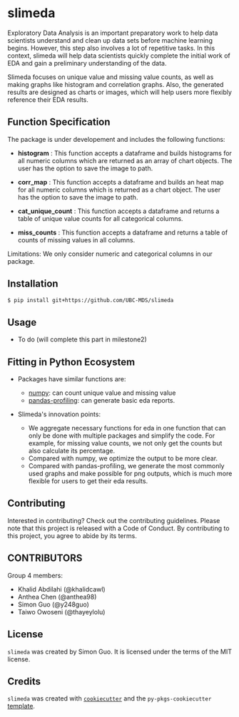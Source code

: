 # slimeda

Exploratory Data Analysis is an important preparatory work to help data scientists understand and clean up data sets before machine learning begins. However, this step also involves a lot of repetitive tasks. In this context, slimeda will help data scientists quickly complete the initial work of EDA and gain a preliminary understanding of the data.

Slimeda focuses on unique value and missing value counts, as well as making graphs like histogram and correlation graphs. Also, the generated results are designed as charts or images, which will help users more flexibly reference their EDA results.

## Function Specification

The package is under developement and includes the following functions:

- **histogram** : This function accepts a dataframe and builds histograms for all numeric columns which are returned 
as an array of chart objects. The user has the option to save the image to path.

- **corr_map** : This function accepts a dataframe and builds an heat map for all numeric columns which is returned 
as a chart object. The user has the option to save the image to path.

- **cat_unique_count** : This function accepts a dataframe and returns a table of unique value counts for all categorical columns.

- **miss_counts** : This function accepts a dataframe and returns a table of counts of missing values in all columns.

Limitations:
We only consider numeric and categorical columns in our package.

## Installation

```bash
$ pip install git+https://github.com/UBC-MDS/slimeda
```
## Usage

- To do (will complete this part in milestone2)


## Fitting in Python Ecosystem
- Packages have similar functions are:
    -  [numpy](https://numpy.org/): can count unique value and missing value
    - [pandas-profiling](https://pandas-profiling.github.io/pandas-profiling/docs/master/rtd/): can generate basic eda reports.
- Slimeda's innovation points:

    - We aggregate necessary functions for eda in one function that can only be done with multiple packages and simplify the code. For example, for missing value counts, we not only get the counts but also calculate its percentage.
    - Compared with numpy, we optimize the output to be more clear.
    - Compared with pandas-profiling, we generate the most commonly used graphs and make possible for png outputs, which is much more flexible for users to get their eda results.
## Contributing

Interested in contributing? Check out the contributing guidelines. Please note that this project is released with a Code of Conduct. By contributing to this project, you agree to abide by its terms.

## CONTRIBUTORS

Group 4 members:
- Khalid Abdilahi (@khalidcawl)
- Anthea Chen (@anthea98)
- Simon Guo (@y248guo)
- Taiwo Owoseni (@thayeylolu)


## License

`slimeda` was created by Simon Guo. It is licensed under the terms of the MIT license.

## Credits

`slimeda` was created with [`cookiecutter`](https://cookiecutter.readthedocs.io/en/latest/) and the `py-pkgs-cookiecutter` [template](https://github.com/py-pkgs/py-pkgs-cookiecutter).

